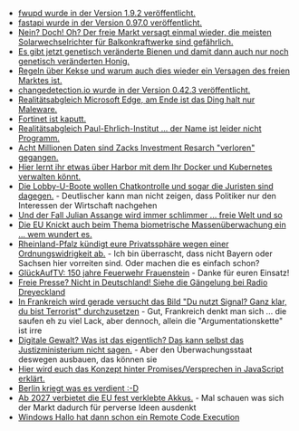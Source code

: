 * [fwupd wurde in der Version 1.9.2 veröffentlicht.](https://github.com/fwupd/fwupd/releases/tag/1.9.2)
* [fastapi wurde in der Version 0.97.0 veröffentlicht.](https://github.com/tiangolo/fastapi/releases/tag/0.97.0)
* [Nein? Doch! Oh? Der freie Markt versagt einmal wieder, die meisten Solarwechselrichter für Balkonkraftwerke sind gefährlich.](https://www.linux-magazin.de/news/bundesnetzagentur-mangelhafte-solarwechselrichtern-fuer-balkonkraftwerke/)
* [Es gibt jetzt genetisch veränderte Bienen und damit dann auch nur noch genetisch veränderten Honig.](https://netzfrauen.org/2023/06/11/gmobees/)
* [Regeln über Kekse und warum auch dies wieder ein Versagen des freien Marktes ist.](http://blog.fefe.de/?ts=9a794c63)
* [changedetection.io wurde in der Version 0.42.3 veröffentlicht.](https://github.com/dgtlmoon/changedetection.io/releases/tag/0.42.3)
* [Realitätsabgleich Microsoft Edge, am Ende ist das Ding halt nur Maleware.](https://www.borncity.com/blog/2023/06/13/zwischenruf-edge-die-malware-von-microsoft/)
* [Fortinet ist kaputt.](https://www.borncity.com/blog/2023/06/12/fortinet-fixt-kritischen-rce-bug-in-fortigate-ssl-vpns-juni-2023/)
* [Realitätsabgleich Paul-Ehrlich-Institut ... der Name ist leider nicht Programm.](https://impfentscheidung.online/ist-das-paul-ehrlich-institut-unehrlich/)
* [Acht Millionen Daten sind Zacks Investment Resarch "verloren" gegangen.](https://www.bleepingcomputer.com/news/security/have-i-been-pwned-warns-of-new-zacks-data-breach-impacting-8-million/)
* [Hier lernt ihr etwas über Harbor mit dem Ihr Docker und Kubernetes verwalten könnt.](https://4sysops.com/archives/harbor-a-trusted-cloud-native-registry-for-kubernetes-and-docker/)
* [Die Lobby-U-Boote wollen Chatkontrolle und sogar die Juristen sind dagegen.](https://netzpolitik.org/2023/staendige-vertreter-eu-staaten-wollen-chatkontrolle-trotz-warnung-ihrer-juristen/) - Deutlischer kann man nicht zeigen, dass Politiker nur den Interessen der Wirtschaft nachgehen
* [Und der Fall Julian Assange wird immer schlimmer ... freie Welt und so](https://netzpolitik.org/2023/julian-assange-britisches-gericht-ebnet-den-weg-zur-auslieferung/)
* [Die EU Knickt auch beim Thema biometrische Massenüberwachung ein ... wem wundert es.](https://netzpolitik.org/2023/ki-verordnung-kompromiss-zu-biometrischer-massenueberwachung-gescheitert/)
* [Rheinland-Pfalz kündigt eure Privatssphäre wegen einer Ordnungswidrigkeit ab.](https://netzpolitik.org/2023/innenministerkonferenz-polizei-setzt-ohne-rechtsgrundlage-handy-blitzer-ein-die-allen-ins-auto-filmen-und-das-auswerten/) - Ich bin überrascht, dass nicht Bayern oder Sachsen hier vorreiten sind. Oder machen die es einfach schon?
* [GlückAufTV: 150 jahre Feuerwehr Frauenstein](https://www.youtube.com/watch?v=aG4GPDv6bfY) - Danke für euren Einsatz!
* [Freie Presse? Nicht in Deutschland! Siehe die Gängelung bei Radio Dreyeckland](https://netzpolitik.org/2023/radio-dreyeckland-freiburger-journalist-soll-jetzt-doch-vor-gericht/)
* [In Frankreich wird gerade versucht das Bild "Du nutzt Signal? Ganz klar, du bist Terrorist" durchzusetzen](https://netzpolitik.org/2023/umstrittene-terror-ermittlungen-der-messenger-signal-als-kult-der-geheimhaltung/) - Gut, Frankreich denkt man sich ... die saufen eh zu viel Lack, aber dennoch, allein die "Argumentationskette" ist irre
* [Digitale Gewalt? Was ist das eigentlich? Das kann selbst das Justizministerium nicht sagen.](https://netzpolitik.org/2023/kritische-stellungnahmen-das-justizministerium-soll-digitale-gewalt-erstmal-definieren/) - Aber den Überwachungsstaat deswegen ausbauen, das können sie
* [Hier wird euch das Konzept hinter Promises/Versprechen in JavaScript erklärt.](https://www.freecodecamp.org/news/guide-to-javascript-promises/)
* [Berlin kriegt was es verdient :-D](https://blog.fefe.de/?ts=9a75ae66)
* [Ab 2027 verbietet die EU fest verklebte Akkus.](https://blog.fefe.de/?ts=9a75c74a) - Mal schauen was sich der Markt dadurch für perverse Ideen ausdenkt
* [Windows Hallo hat dann schon ein Remote Code Execution](https://blog.fefe.de/?ts=9a740d8f)

